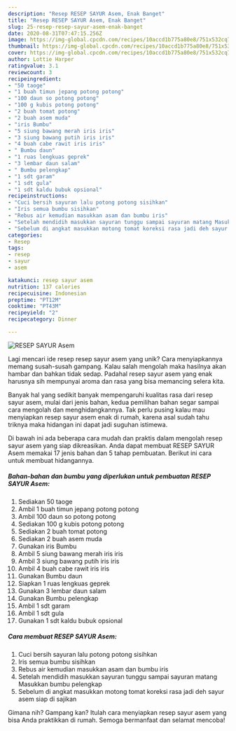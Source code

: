 ```yaml
---
description: "Resep RESEP SAYUR Asem, Enak Banget"
title: "Resep RESEP SAYUR Asem, Enak Banget"
slug: 25-resep-resep-sayur-asem-enak-banget
date: 2020-08-31T07:47:15.256Z
image: https://img-global.cpcdn.com/recipes/10accd1b775a80e8/751x532cq70/resep-sayur-asem-foto-resep-utama.jpg
thumbnail: https://img-global.cpcdn.com/recipes/10accd1b775a80e8/751x532cq70/resep-sayur-asem-foto-resep-utama.jpg
cover: https://img-global.cpcdn.com/recipes/10accd1b775a80e8/751x532cq70/resep-sayur-asem-foto-resep-utama.jpg
author: Lottie Harper
ratingvalue: 3.1
reviewcount: 3
recipeingredient:
- "50 taoge"
- "1 buah timun jepang potong potong"
- "100 daun so potong potong"
- "100 g kubis potong potong"
- "2 buah tomat potong"
- "2 buah asem muda"
- "iris Bumbu"
- "5 siung bawang merah iris iris"
- "3 siung bawang putih iris iris"
- "4 buah cabe rawit iris iris"
- " Bumbu daun"
- "1 ruas lengkuas geprek"
- "3 lembar daun salam"
- " Bumbu pelengkap"
- "1 sdt garam"
- "1 sdt gula"
- "1 sdt kaldu bubuk opsional"
recipeinstructions:
- "Cuci bersih sayuran lalu potong potong sisihkan"
- "Iris semua bumbu sisihkan"
- "Rebus air kemudian masukkan asam dan bumbu iris"
- "Setelah mendidih masukkan sayuran tunggu sampai sayuran matang Masukkan bumbu pelengkap"
- "Sebelum di angkat masukkan motong tomat koreksi rasa jadi deh sayur asem siap di sajikan"
categories:
- Resep
tags:
- resep
- sayur
- asem

katakunci: resep sayur asem 
nutrition: 137 calories
recipecuisine: Indonesian
preptime: "PT12M"
cooktime: "PT43M"
recipeyield: "2"
recipecategory: Dinner

---
```



![RESEP SAYUR Asem](https://img-global.cpcdn.com/recipes/10accd1b775a80e8/751x532cq70/resep-sayur-asem-foto-resep-utama.jpg)

Lagi mencari ide resep resep sayur asem yang unik? Cara menyiapkannya memang susah-susah gampang. Kalau salah mengolah maka hasilnya akan hambar dan bahkan tidak sedap. Padahal resep sayur asem yang enak harusnya sih mempunyai aroma dan rasa yang bisa memancing selera kita.



Banyak hal yang sedikit banyak mempengaruhi kualitas rasa dari resep sayur asem, mulai dari jenis bahan, kedua pemilihan bahan segar sampai cara mengolah dan menghidangkannya. Tak perlu pusing kalau mau menyiapkan resep sayur asem enak di rumah, karena asal sudah tahu triknya maka hidangan ini dapat jadi suguhan istimewa.


Di bawah ini ada beberapa cara mudah dan praktis dalam mengolah resep sayur asem yang siap dikreasikan. Anda dapat membuat RESEP SAYUR Asem memakai 17 jenis bahan dan 5 tahap pembuatan. Berikut ini cara untuk membuat hidangannya.

<!--inarticleads1-->

##### Bahan-bahan dan bumbu yang diperlukan untuk pembuatan RESEP SAYUR Asem:

1. Sediakan 50 taoge
1. Ambil 1 buah timun jepang potong potong
1. Ambil 100 daun so potong potong
1. Sediakan 100 g kubis potong potong
1. Sediakan 2 buah tomat potong
1. Sediakan 2 buah asem muda
1. Gunakan iris Bumbu
1. Ambil 5 siung bawang merah iris iris
1. Ambil 3 siung bawang putih iris iris
1. Ambil 4 buah cabe rawit iris iris
1. Gunakan  Bumbu daun
1. Siapkan 1 ruas lengkuas geprek
1. Gunakan 3 lembar daun salam
1. Gunakan  Bumbu pelengkap
1. Ambil 1 sdt garam
1. Ambil 1 sdt gula
1. Gunakan 1 sdt kaldu bubuk opsional




<!--inarticleads2-->

##### Cara membuat RESEP SAYUR Asem:

1. Cuci bersih sayuran lalu potong potong sisihkan
1. Iris semua bumbu sisihkan
1. Rebus air kemudian masukkan asam dan bumbu iris
1. Setelah mendidih masukkan sayuran tunggu sampai sayuran matang Masukkan bumbu pelengkap
1. Sebelum di angkat masukkan motong tomat koreksi rasa jadi deh sayur asem siap di sajikan




Gimana nih? Gampang kan? Itulah cara menyiapkan resep sayur asem yang bisa Anda praktikkan di rumah. Semoga bermanfaat dan selamat mencoba!
